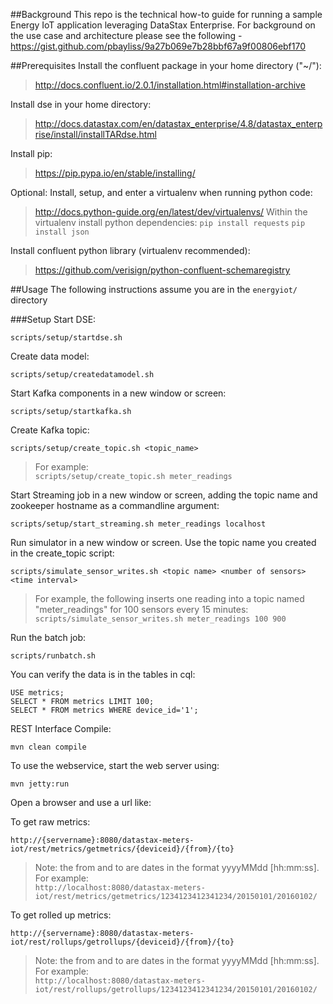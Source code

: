 ##Background
This repo is the technical how-to guide for running a sample Energy IoT application leveraging DataStax Enterprise. For background on the use case and architecture please see the following - https://gist.github.com/pbayliss/9a27b069e7b28bbf67a9f00806ebf170

##Prerequisites
Install the confluent package in your home directory ("~/"):
>http://docs.confluent.io/2.0.1/installation.html#installation-archive

Install dse in your home directory:
>http://docs.datastax.com/en/datastax_enterprise/4.8/datastax_enterprise/install/installTARdse.html

Install pip:
>https://pip.pypa.io/en/stable/installing/

Optional:
Install, setup, and enter a virtualenv when running python code:
>http://docs.python-guide.org/en/latest/dev/virtualenvs/
Within the virtualenv install python dependencies:
>`pip install requests`
`pip install json`

Install confluent python library (virtualenv recommended):
>https://github.com/verisign/python-confluent-schemaregistry

##Usage
The following instructions assume you are in the `energyiot/` directory

###Setup
Start DSE:  
```
scripts/setup/startdse.sh
```

Create data model:  
```
scripts/setup/createdatamodel.sh
```

Start Kafka components in a new window or screen:  
```
scripts/setup/startkafka.sh
```

Create Kafka topic:  
```
scripts/setup/create_topic.sh <topic_name>
```
>For example:  
`scripts/setup/create_topic.sh meter_readings`

Start Streaming job in a new window or screen, adding the topic name and zookeeper hostname as a commandline argument:  
```
scripts/setup/start_streaming.sh meter_readings localhost
```

Run simulator in a new window or screen. Use the topic name you created in the create_topic script:  
```
scripts/simulate_sensor_writes.sh <topic name> <number of sensors> <time interval>
```  
>For example, the following inserts one reading into a topic named "meter_readings" for 100 sensors every 15 minutes:  
`scripts/simulate_sensor_writes.sh meter_readings 100 900`  

Run the batch job:  
```
scripts/runbatch.sh
```

You can verify the data is in the tables in cql:  
```
USE metrics;
SELECT * FROM metrics LIMIT 100;
SELECT * FROM metrics WHERE device_id='1';
```
REST Interface
Compile:  
```
mvn clean compile 
```  
To use the webservice, start the web server using:  
```
mvn jetty:run
```  
Open a browser and use a url like:  

To get raw metrics:
```
http://{servername}:8080/datastax-meters-iot/rest/metrics/getmetrics/{deviceid}/{from}/{to}
```
>Note: the from and to are dates in the format yyyyMMdd [hh:mm:ss]. For example:  
`http://localhost:8080/datastax-meters-iot/rest/metrics/getmetrics/1234123412341234/20150101/20160102/`  

To get rolled up metrics:    
```
http://{servername}:8080/datastax-meters-iot/rest/rollups/getrollups/{deviceid}/{from}/{to}
```
>Note: the from and to are dates in the format yyyyMMdd [hh:mm:ss]. For example:  
`http://localhost:8080/datastax-meters-iot/rest/rollups/getrollups/1234123412341234/20150101/20160102/`  

